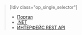 > [!div class="op_single_selector"]
> * [Портал](../articles/media-services/media-services-portal-upload-files.md)
> * [.NET](../articles/media-services/media-services-dotnet-upload-files.md)
> * [ИНТЕРФЕЙС REST API](../articles/media-services/media-services-rest-upload-files.md)
> 
> 

<!---HONumber=AcomDC_0921_2016-->